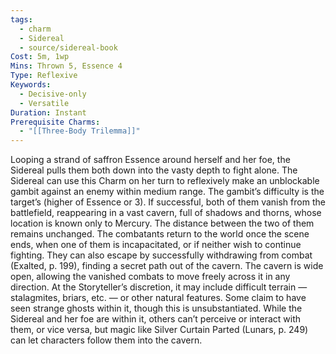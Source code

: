 ```yaml
---
tags:
  - charm
  - Sidereal
  - source/sidereal-book
Cost: 5m, 1wp
Mins: Thrown 5, Essence 4
Type: Reflexive
Keywords:
  - Decisive-only
  - Versatile
Duration: Instant
Prerequisite Charms:
  - "[[Three-Body Trilemma]]"
---
```

Looping a strand of saffron Essence around herself and her foe, the Sidereal pulls them both down into the vasty depth to fight alone. The Sidereal can use this Charm on her turn to reflexively make an unblockable gambit against an enemy within medium range. The gambit’s difficulty is the target’s (higher of Essence or 3). If successful, both of them vanish from the battlefield, reappearing in a vast cavern, full of shadows and thorns, whose location is known only to Mercury. The distance between the two of them remains unchanged. The combatants return to the world once the scene ends, when one of them is incapacitated, or if neither wish to continue fighting. They can also escape by successfully withdrawing from combat (Exalted, p. 199), finding a secret path out of the cavern. The cavern is wide open, allowing the vanished combats to move freely across it in any direction. At the Storyteller’s discretion, it may include difficult terrain — stalagmites, briars, etc. — or other natural features. Some claim to have seen strange ghosts within it, though this is unsubstantiated. While the Sidereal and her foe are within it, others can’t perceive or interact with them, or vice versa, but magic like Silver Curtain Parted (Lunars, p. 249) can let characters follow them into the cavern.